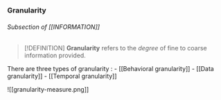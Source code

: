 ### Granularity

###### Subsection of [[INFORMATION]]

>[!DEFINITION]
>**Granularity** refers to the *degree* of fine to coarse information provided. 

There are three types of granularity : 
	- [[Behavioral granularity]]
	- [[Data granularity]]
	- [[Temporal granularity]]

![[granularity-measure.png]]